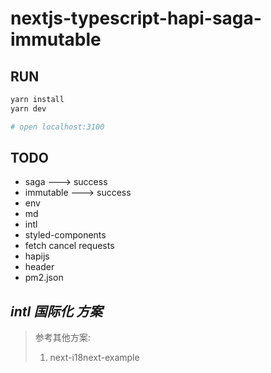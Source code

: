 # nextjs-typescript-hapi-saga-immutable

## RUN
```bash
yarn install
yarn dev

# open localhost:3100
```

## TODO
* saga ---> success
* immutable ---> success
* env
* md
* intl
* styled-components
* fetch cancel requests
* hapijs
* header
* pm2.json

## *intl 国际化 方案*

> 参考其他方案:
>
> 1. next-i18next-example
